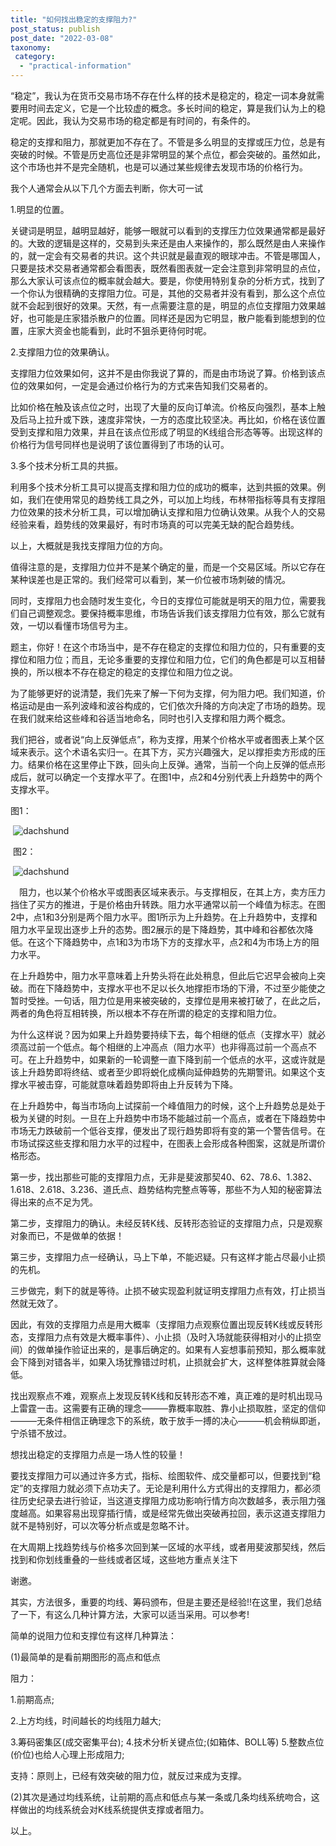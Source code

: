 ```yaml
---
title: "如何找出稳定的支撑阻力?"
post_status: publish
post_date: "2022-03-08"
taxonomy:
 category: 
  - "practical-information"
---
```


“稳定”，我认为在货币交易市场不存在什么样的技术是稳定的，稳定一词本身就需要用时间去定义，它是一个比较虚的概念。多长时间的稳定，算是我们认为上的稳定呢。因此，我认为交易市场的稳定都是有时间的，有条件的。

稳定的支撑和阻力，那就更加不存在了。不管是多么明显的支撑或压力位，总是有突破的时候。不管是历史高位还是非常明显的某个点位，都会突破的。虽然如此，这个市场也并不是完全随机，也是可以通过某些规律去发现市场的价格行为。

我个人通常会从以下几个方面去判断，你大可一试

1.明显的位置。

关键词是明显，越明显越好，能够一眼就可以看到的支撑压力位效果通常都是最好的。大致的逻辑是这样的，交易到头来还是由人来操作的，那么既然是由人来操作的，就一定会有交易者的共识。这个共识就是最直观的眼球冲击。不管是哪国人，只要是技术交易者通常都会看图表，既然看图表就一定会注意到非常明显的点位，那么大家认可该点位的概率就会越大。要是，你使用特别复杂的分析方式，找到了一个你认为很精确的支撑阻力位。可是，其他的交易者并没有看到，那么这个点位就不会起到很好的效果。天然，有一点需要注意的是，明显的点位支撑阻力效果越好，也可能是庄家猎杀散户的位置。同样还是因为它明显，散户能看到能想到的位置，庄家大资金也能看到，此时不狙杀更待何时呢。

2.支撑阻力位的效果确认。

支撑阻力位效果如何，这并不是由你我说了算的，而是由市场说了算。价格到该点位的效果如何，一定是会通过价格行为的方式来告知我们交易者的。

比如价格在触及该点位之时，出现了大量的反向订单流。价格反向强烈，基本上触及后马上拉升或下跌，速度非常快，一方的态度比较坚决。再比如，价格在该位置受到支撑和阻力效果，并且在该点位形成了明显的K线组合形态等等。出现这样的价格行为信号同样也是说明了该位置得到了市场的认可。

3.多个技术分析工具的共振。

利用多个技术分析工具可以提高支撑和阻力位的成功的概率，达到共振的效果。例如，我们在使用常见的趋势线工具之外，可以加上均线，布林带指标等具有支撑阻力位效果的技术分析工具，可以增加确认支撑和阻力位确认效果。从我个人的交易经验来看，趋势线的效果最好，有时市场真的可以完美无缺的配合趋势线。

以上，大概就是我找支撑阻力位的方向。

值得注意的是，支撑阻力位并不是某个确定的量，而是一个交易区域。所以它存在某种误差也是正常的。我们经常可以看到，某一价位被市场刺破的情况。

同时，支撑阻力也会随时发生变化，今日的支撑位可能就是明天的阻力位，需要我们自己调整观念。要保持概率思维，市场告诉我们该支撑阻力位有效，那么它就有效，一切以看懂市场信号为主。

题主，你好！在这个市场当中，是不存在稳定的支撑位和阻力位的，只有重要的支撑位和阻力位；而且，无论多重要的支撑位和阻力位，它们的角色都是可以互相替换的，所以根本不存在稳定的稳定的支撑位和阻力位之说。

为了能够更好的说清楚，我们先来了解一下何为支撑，何为阻力吧。我们知道，价格运动是由一系列波峰和波谷构成的，它们依次升降的方向决定了市场的趋势。现在我们就来给这些峰和谷适当地命名，同时也引入支撑和阻力两个概念。

我们把谷，或者说“向上反弹低点”，称为支撑，用某个价格水平或者图表上某个区域来表示。这个术语名实归一。在其下方，买方兴趣强大，足以撑拒卖方形成的压力。结果价格在这里停止下跌，回头向上反弹。通常，当前一个向上反弹的低点形成后，就可以确定一个支撑水平了。在图1中，点2和4分别代表上升趋势中的两个支撑水平。

图1：

 ![dachshund](https://cdn.fendou.la/funstoutiao/2020/12/165929872.png "图片1.png")

 图2：

 ![dachshund](https://cdn.fendou.la/funstoutiao/2020/12/165943981.png "图片2.png")

　阻力，也以某个价格水平或图表区域来表示。与支撑相反，在其上方，卖方压力挡住了买方的推进，于是价格由升转跌。阻力水平通常以前一个峰值为标志。在图2中，点1和3分别是两个阻力水平。图1所示为上升趋势。在上升趋势中，支撑和阻力水平呈现出逐步上升的态势。图2展示的是下降趋势，其中峰和谷都依次降低。在这个下降趋势中，点1和3为市场下方的支撑水平，点2和4为市场上方的阻力水平。

在上升趋势中，阻力水平意味着上升势头将在此处稍息，但此后它迟早会被向上突破。而在下降趋势中，支撑水平也不足以长久地撑拒市场的下滑，不过至少能使之暂时受挫。一句话，阻力位是用来被突破的，支撑位是用来被打破了，在此之后，两者的角色将互相转换，所以根本不存在所谓的稳定的支撑和阻力位。

为什么这样说？因为如果上升趋势要持续下去，每个相继的低点（支撑水平）就必须高过前一个低点。每个相继的上冲高点（阻力水平）也非得高过前一个高点不可。在上升趋势中，如果新的一轮调整一直下降到前一个低点的水平，这或许就是该上升趋势即将终结、或者至少即将蜕化成横向延伸趋势的先期警讯。如果这个支撑水平被击穿，可能就意味着趋势即将由上升反转为下降。

在上升趋势中，每当市场向上试探前一个峰值阻力的时候，这个上升趋势总是处于极为关键的时刻。一旦在上升趋势中市场不能越过前一个高点，或者在下降趋势中市场无力跌破前一个低谷支撑，便发出了现行趋势即将有变的第一个警告信号。在市场试探这些支撑和阻力水平的过程中，在图表上会形成各种图案，这就是所谓价格形态。

第一步，找出那些可能的支撑阻力点，无非是斐波那契40、62、78.6、1.382、1.618、2.618、3.236、道氏点、趋势结构完整点等等，那些不为人知的秘密算法得出来的点不足为凭。

第二步，支撑阻力的确认。未经反转K线、反转形态验证的支撑阻力点，只是观察对象而已，不是做单的依据！

第三步，支撑阻力点一经确认，马上下单，不能迟疑。只有这样才能占尽最小止损的先机。

三步做完，剩下的就是等待。止损不破实现盈利就证明支撑阻力点有效，打止损当然就无效了。

因此，有效的支撑阻力点是用大概率（支撑阻力点观察位置出现反转K线或反转形态，支撑阻力点有效是大概率事件）、小止损（及时入场就能获得相对小的止损空间）的做单操作验证出来的，是事后确定的。如果有人妄想事前预知，那么概率就会下降到对错各半，如果入场犹豫错过时机，止损就会扩大，这样整体胜算就会降低。

找出观察点不难，观察点上发现反转K线和反转形态不难，真正难的是时机出现马上雷霆一击。这需要有正确的理念———靠概率取胜、靠小止损取胜，坚定的信仰———无条件相信正确理念下的系统，敢于放手一搏的决心———机会稍纵即逝，宁杀错不放过。

想找出稳定的支撑阻力点是一场人性的较量！

要找支撑阻力可以通过许多方式，指标、绘图软件、成交量都可以，但要找到“稳定”的支撑阻力就必须下点功夫了。无论是利用什么方式得出的支撑阻力，都必须往历史纪录去进行验证，当这道支撑阻力成功影响行情方向次数越多，表示阻力强度越高。如果容易出现穿插行情，或是经常先做出突破再拉回，表示这道支撑阻力就不是特别好，可以次等分析点或是忽略不计。  

在大周期上找趋势线与价格多次回到某一区域的水平线，或者用斐波那契线，然后找到和你划线重叠的一些线或者区域，这些地方重点关注下

谢邀。  

其实，方法很多，重要的均线、筹码颁布，但是主要还是经验!!在这里，我们总结了一下，有这么几种计算方法，大家可以适当采用。可以参考!

简单的说阻力位和支撑位有这样几种算法：

(1)最简单的是看前期图形的高点和低点

阻力： 

1.前期高点;

2.上方均线，时间越长的均线阻力越大; 

3.筹码密集区(成交密集平台); 4.技术分析关键点位;(如箱体、BOLL等) 5.整数点位(价位)也给人心理上形成阻力;

支持：原则上，已经有效突破的阻力位，就反过来成为支撑。

(2)其次是通过均线系统，让前期的高点和低点与某一条或几条均线系统吻合，这样做出的均线系统会对K线系统提供支撑或者阻力。

以上。
